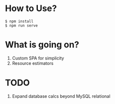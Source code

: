 # How to Use?
```shell
$ npm install
$ npm run serve
```

# What is going on?
1. Custom SPA for simplicity
2. Resource estimators

# TODO
1. Expand database calcs beyond MySQL relational